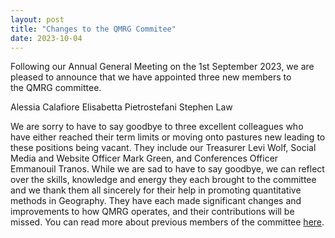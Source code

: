 ```yaml
---
layout: post
title: "Changes to the QMRG Commitee"
date: 2023-10-04
---
```


Following our Annual General Meeting on the 1st September 2023, we are pleased to announce that we have appointed three new members to the QMRG committee.

Alessia Calafiore
Elisabetta Pietrostefani
Stephen Law

We are sorry to have to say goodbye to three excellent colleagues who have either reached their term limits or moving onto pastures new leading to these positions being vacant. They include our Treasurer Levi Wolf, Social Media and Website Officer Mark Green, and Conferences Officer Emmanouil Tranos. While we are sad to have to say goodbye, we can reflect over the skills, knowledge and energy they each brought to the committee and we thank them all sincerely for their help in promoting quantitative methods in Geography. They have each made significant changes and improvements to how QMRG operates, and their contributions will be missed. You can read more about previous members of the committee [here](https://qmrg.github.io/history_of_qmrg).
